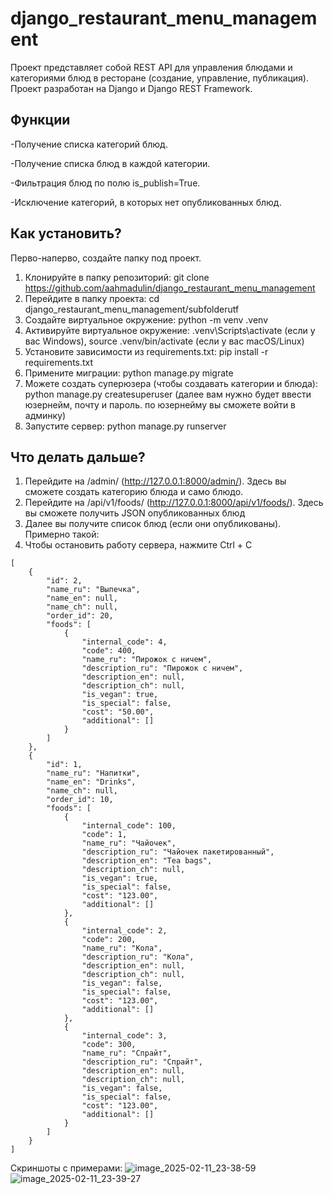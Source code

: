 ﻿# django_restaurant_menu_management

Проект представляет собой REST API для управления блюдами и категориями блюд в ресторане (создание, управление, публикация). Проект разработан на Django и Django REST Framework.

## Функции
-Получение списка категорий блюд.

-Получение списка блюд в каждой категории.

-Фильтрация блюд по полю is_publish=True.

-Исключение категорий, в которых нет опубликованных блюд.

## Как установить?
Перво-наперво, создайте папку под проект.

1) Клонируйте в папку репозиторий: git clone https://github.com/aahmadulin/django_restaurant_menu_management
2) Перейдите в папку проекта: cd django_restaurant_menu_management/subfolderutf
3) Создайте виртуальное окружение: python -m venv .venv
4) Активируйте виртуальное окружение: .venv\Scripts\activate (если у вас Windows), source .venv/bin/activate (если у вас macOS/Linux)
5) Установите зависимости из requirements.txt: pip install -r requirements.txt
6) Примените миграции: python manage.py migrate
7) Можете создать суперюзера (чтобы создавать категории и блюда): python manage.py createsuperuser (далее вам нужно будет ввести юзернейм, почту и пароль. по юзернейму вы сможете войти в админку)
8) Запустите сервер: python manage.py runserver

## Что делать дальше?
1) Перейдите на /admin/ (http://127.0.0.1:8000/admin/). Здесь вы сможете создать категорию блюда и само блюдо.
2) Перейдите на /api/v1/foods/ (http://127.0.0.1:8000/api/v1/foods/). Здесь вы сможете получить JSON опубликованных блюд
3) Далее вы получите список блюд (если они опубликованы). Примерно такой:
4) Чтобы остановить работу сервера, нажмите Ctrl + C

```
[
    {
        "id": 2,
        "name_ru": "Выпечка",
        "name_en": null,
        "name_ch": null,
        "order_id": 20,
        "foods": [
            {
                "internal_code": 4,
                "code": 400,
                "name_ru": "Пирожок с ничем",
                "description_ru": "Пирожок с ничем",
                "description_en": null,
                "description_ch": null,
                "is_vegan": true,
                "is_special": false,
                "cost": "50.00",
                "additional": []
            }
        ]
    },
    {
        "id": 1,
        "name_ru": "Напитки",
        "name_en": "Drinks",
        "name_ch": null,
        "order_id": 10,
        "foods": [
            {
                "internal_code": 100,
                "code": 1,
                "name_ru": "Чайочек",
                "description_ru": "Чайочек пакетированный",
                "description_en": "Tea bags",
                "description_ch": null,
                "is_vegan": true,
                "is_special": false,
                "cost": "123.00",
                "additional": []
            },
            {
                "internal_code": 2,
                "code": 200,
                "name_ru": "Кола",
                "description_ru": "Кола",
                "description_en": null,
                "description_ch": null,
                "is_vegan": false,
                "is_special": false,
                "cost": "123.00",
                "additional": []
            },
            {
                "internal_code": 3,
                "code": 300,
                "name_ru": "Спрайт",
                "description_ru": "Спрайт",
                "description_en": null,
                "description_ch": null,
                "is_vegan": false,
                "is_special": false,
                "cost": "123.00",
                "additional": []
            }
        ]
    }
]
```

Скриншоты с примерами:
![image_2025-02-11_23-38-59](https://github.com/user-attachments/assets/3548b76c-0b3b-4e8a-977c-4e27e3fc46e3)
![image_2025-02-11_23-39-27](https://github.com/user-attachments/assets/2578a109-051d-4147-be04-1f7e11c67c9e)
